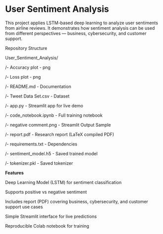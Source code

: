 # User Sentiment Analysis

This project applies LSTM-based deep learning to analyze user sentiments from airline reviews.
It demonstrates how sentiment analysis can be used from different perspectives — business, cybersecurity, and customer support.

Repository Structure

User_Sentiment_Analysis/

/- Accuracy plot            - png

/- Loss plot                - png

/- README.md                - Documentation

/- Tweet Data Set.csv       - Dataset

/- app.py                   - Streamlit app for live demo 

/- code_notebook.ipynb      - Full training notebook

/- negative comment.png     - Streamlit Output Sample

/- report.pdf               - Research report (LaTeX compiled PDF)

/- requirements.txt         - Dependencies

/- sentiment_model.h5       - Saved trained model

/- tokenizer.pkl            - Saved tokenizer

**Features**

Deep Learning Model (LSTM) for sentiment classification

Supports positive vs negative sentiment

Includes report (PDF) covering business, cybersecurity, and customer support use cases

Simple Streamlit interface for live predictions

Reproducible Colab notebook for training

